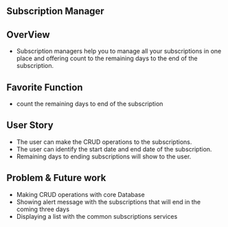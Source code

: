 ## Subscription Manager 

## OverView

- Subscription managers help you to manage all your subscriptions in one place and offering count to the remaining days to the end of the subscription.

## Favorite Function

- count the remaining days to end of the subscription



## User Story 

- The user can make the CRUD operations to the subscriptions.
- The user can identify the start date and end date of the subscription.
- Remaining days to ending subscriptions will show to the user.



## Problem & Future work 
- Making CRUD operations with core Database
- Showing alert message with the subscriptions that will end in the coming three days
- Displaying a list with the common subscriptions services

 

